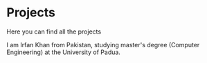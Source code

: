 # Projects
Here you can find all the projects

I am Irfan Khan from Pakistan, studying master's degree (Computer Engineering) at the University of Padua.
